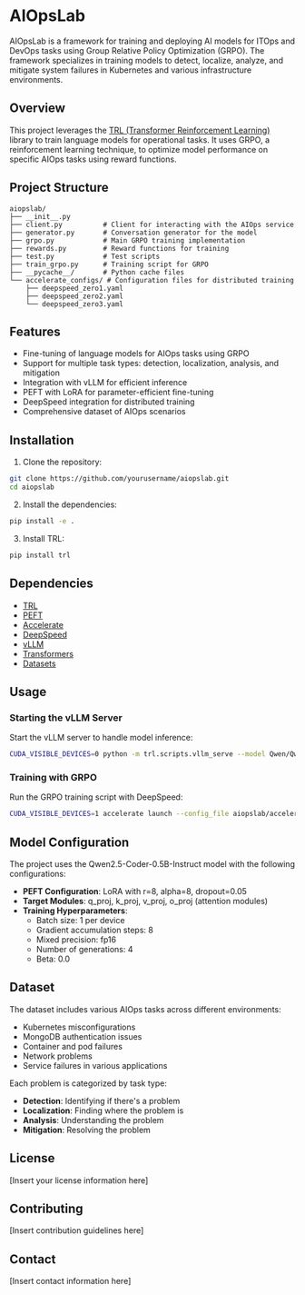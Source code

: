 # AIOpsLab

AIOpsLab is a framework for training and deploying AI models for ITOps and DevOps tasks using Group Relative Policy Optimization (GRPO). The framework specializes in training models to detect, localize, analyze, and mitigate system failures in Kubernetes and various infrastructure environments.

## Overview

This project leverages the [TRL (Transformer Reinforcement Learning)](https://github.com/huggingface/trl) library to train language models for operational tasks. It uses GRPO, a reinforcement learning technique, to optimize model performance on specific AIOps tasks using reward functions.

## Project Structure

```
aiopslab/
├── __init__.py
├── client.py          # Client for interacting with the AIOps service
├── generator.py       # Conversation generator for the model
├── grpo.py            # Main GRPO training implementation
├── rewards.py         # Reward functions for training
├── test.py            # Test scripts
├── train_grpo.py      # Training script for GRPO
├── __pycache__/       # Python cache files
└── accelerate_configs/ # Configuration files for distributed training
    ├── deepspeed_zero1.yaml
    ├── deepspeed_zero2.yaml
    └── deepspeed_zero3.yaml
```

## Features

- Fine-tuning of language models for AIOps tasks using GRPO
- Support for multiple task types: detection, localization, analysis, and mitigation
- Integration with vLLM for efficient inference
- PEFT with LoRA for parameter-efficient fine-tuning
- DeepSpeed integration for distributed training
- Comprehensive dataset of AIOps scenarios

## Installation

1. Clone the repository:
```bash
git clone https://github.com/yourusername/aiopslab.git
cd aiopslab
```

2. Install the dependencies:
```bash
pip install -e .
```

3. Install TRL:
```bash
pip install trl
```

## Dependencies

- [TRL](https://github.com/huggingface/trl)
- [PEFT](https://github.com/huggingface/peft)
- [Accelerate](https://github.com/huggingface/accelerate)
- [DeepSpeed](https://github.com/microsoft/DeepSpeed)
- [vLLM](https://github.com/vllm-project/vllm)
- [Transformers](https://github.com/huggingface/transformers)
- [Datasets](https://github.com/huggingface/datasets)

## Usage

### Starting the vLLM Server

Start the vLLM server to handle model inference:

```bash
CUDA_VISIBLE_DEVICES=0 python -m trl.scripts.vllm_serve --model Qwen/Qwen2.5-Coder-0.5B-Instruct --dtype float16 --gpu_memory_utilization 0.2
```

### Training with GRPO

Run the GRPO training script with DeepSpeed:

```bash
CUDA_VISIBLE_DEVICES=1 accelerate launch --config_file aiopslab/accelerate_configs/deepspeed_zero2.yaml aiopslab/grpo.py
```

## Model Configuration

The project uses the Qwen2.5-Coder-0.5B-Instruct model with the following configurations:

- **PEFT Configuration**: LoRA with r=8, alpha=8, dropout=0.05
- **Target Modules**: q_proj, k_proj, v_proj, o_proj (attention modules)
- **Training Hyperparameters**: 
  - Batch size: 1 per device
  - Gradient accumulation steps: 8
  - Mixed precision: fp16
  - Number of generations: 4
  - Beta: 0.0

## Dataset

The dataset includes various AIOps tasks across different environments:

- Kubernetes misconfigurations
- MongoDB authentication issues
- Container and pod failures
- Network problems
- Service failures in various applications

Each problem is categorized by task type:
- **Detection**: Identifying if there's a problem
- **Localization**: Finding where the problem is
- **Analysis**: Understanding the problem
- **Mitigation**: Resolving the problem

## License

[Insert your license information here]

## Contributing

[Insert contribution guidelines here]

## Contact

[Insert contact information here]